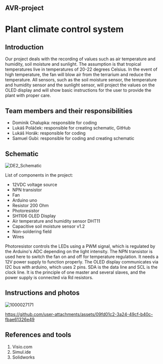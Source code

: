 ## AVR-project
# Plant climate control system 

## Introduction
Our project deals with the recording of values such as air temperature and humidity, soil moisture and sunlight. The assumption is that tropical temperatures live in temperatures of 20-22 degrees Celsius. In the event of high temperature, the fan will blow air from the terrarium and reduce the temperature. All sensors, such as the soil moisture sensor, the temperature and humidity sensor and the sunlight sensor, will project the values on the OLED display and will show basic instructions for the user to provide the plant with proper care.

## Team members and their responsibilities
- Dominik Chalupka: responsible for coding
- Lukáš Poláček: responsible for creating schematic, GitHub
- Lukáš Horák: responsible for coding
- Samuel Gubi: responsible for coding and creating schematic

## Schematic
![DE2_Schematic](https://github.com/user-attachments/assets/19ef0f04-6bf9-4653-a368-9838793214af)

List of components in the project:
- 12VDC voltage source
- NPN transistor
- Fan
- Arduino uno
- Resistor 200 Ohm
- Photoresistor
- SH1106 OLED Display
- Air temperature and humidity sensor DHT11
- Capacitive soil moisture sensor v1.2
- Non-soldering field
- Wires

Photoresistor controls the LEDs using a PWM signal, which is regulated by the Arduino's ADC depending on the light intensity. The NPN transistor is used here to switch the fan on and off for temperature regulation. It needs a 12V power supply to function properly. The OLED display communicates via I2C bus with arduino, which uses 2 pins. SDA is the data line and SCL is the clock line. It is the principle of one master and several slaves, and the power supply is connected via Rd resistors.

## Instructions and photos
![1000027171](https://github.com/user-attachments/assets/8986efcb-698f-4686-a587-29c6455c2acc)

https://github.com/user-attachments/assets/09fd01c2-3a24-49cf-b40c-fbae61326e49

## References and tools

1. Visio.com
2. Simul.ide
3. Solidworks

